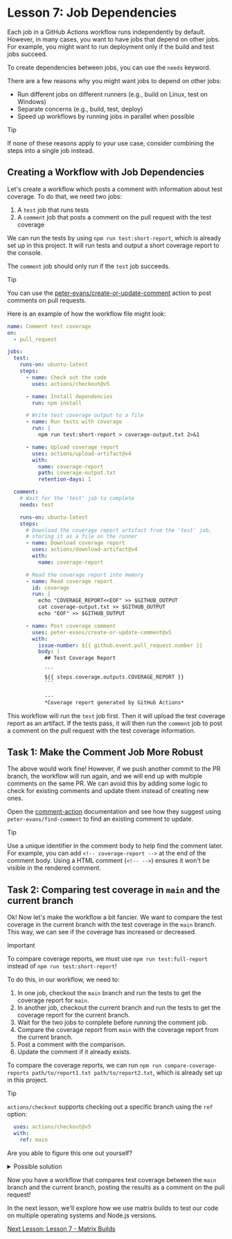 # Lesson 7: Job Dependencies

Each job in a GitHub Actions workflow runs independently by default.
However, in many cases, you want to have jobs that depend on other jobs.
For example, you might want to run deployment only if the build and test jobs succeed.

To create dependencies between jobs, you can use the `needs` keyword.

There are a few reasons why you might want jobs to depend on other jobs:

- Run different jobs on different runners (e.g., build on Linux, test on Windows)
- Separate concerns (e.g., build, test, deploy)
- Speed up workflows by running jobs in parallel when possible

> [!TIP]
> If none of these reasons apply to your use case, consider combining the steps into a single job instead.

## Creating a Workflow with Job Dependencies

Let's create a workflow which posts a comment with information about test coverage.
To do that, we need two jobs:

1. A `test` job that runs tests
2. A `comment` job that posts a comment on the pull request with the test coverage

We can run the tests by using `npm run test:short-report`, which is already set up in this project.
It will run tests and output a short coverage report to the console.

The `comment` job should only run if the `test` job succeeds.

> [!TIP]
> You can use the [peter-evans/create-or-update-comment](https://github.com/marketplace/actions/create-or-update-comment) action to post comments on pull requests.

Here is an example of how the workflow file might look:

```yaml
name: Comment test coverage
on: 
  - pull_request

jobs:
  test:
    runs-on: ubuntu-latest
    steps:
      - name: Check out the code
        uses: actions/checkout@v5

      - name: Install dependencies
        run: npm install

      # Write test coverage output to a file
      - name: Run tests with coverage
        run: |
          npm run test:short-report > coverage-output.txt 2>&1

      - name: Upload coverage report
        uses: actions/upload-artifact@v4
        with:
          name: coverage-report
          path: coverage-output.txt
          retention-days: 1

  comment:
    # Wait for the 'test' job to complete
    needs: test

    runs-on: ubuntu-latest
    steps:
      # Download the coverage report artifact from the 'test' job,
      # storing it as a file on the runner
      - name: Download coverage report
        uses: actions/download-artifact@v4
        with:
          name: coverage-report

      # Read the coverage report into memory
      - name: Read coverage report
        id: coverage
        run: |
          echo "COVERAGE_REPORT<<EOF" >> $GITHUB_OUTPUT
          cat coverage-output.txt >> $GITHUB_OUTPUT
          echo "EOF" >> $GITHUB_OUTPUT

      - name: Post coverage comment
        uses: peter-evans/create-or-update-comment@v5
        with:
          issue-number: ${{ github.event.pull_request.number }}
          body: |
            ## Test Coverage Report

            ```
            ${{ steps.coverage.outputs.COVERAGE_REPORT }}
            ```

            ---
            *Coverage report generated by GitHub Actions*
```

This workflow will run the `test` job first.
Then it will upload the test coverage report as an artifact.
If the tests pass, it will then run the `comment` job to post a comment on the pull request with the test coverage information.

## Task 1: Make the Comment Job More Robust

The above would work fine!
However, if we push another commit to the PR branch, the workflow will run again, and we will end up with multiple comments on the same PR.
We can avoid this by adding some logic to check for existing comments and update them instead of creating new ones.

Open the [comment-action](https://github.com/marketplace/actions/create-or-update-comment) documentation and see how they suggest using `peter-evans/find-comment` to find an existing comment to update.

> [!TIP]
> Use a unique identifier in the comment body to help find the comment later.
> For example, you can add `<!-- coverage-report -->` at the end of the comment body.
> Using a HTML comment (`<!-- -->`) ensures it won't be visible in the rendered comment.

## Task 2: Comparing test coverage in `main` and the current branch

Ok!
Now let's make the workflow a bit fancier.
We want to compare the test coverage in the current branch with the test coverage in the `main` branch.
This way, we can see if the coverage has increased or decreased.

> [!IMPORTANT]
> To compare coverage reports, we must use `npm run test:full-report` instead of `npm run test:short-report`!

To do this, in our workflow, we need to:

1. In one job, checkout the `main` branch and run the tests to get the coverage report for `main`.
2. In another job, checkout the current branch and run the tests to get the coverage report for the current branch.
3. Wait for the two jobs to complete before running the comment job.
4. Compare the coverage report from `main` with the coverage report from the current branch.
5. Post a comment with the comparison.
6. Update the comment if it already exists.

To compare the coverage reports, we can run `npm run compare-coverage-reports path/to/report1.txt path/to/report2.txt`, which is already set up in this project.

> [!TIP]
> `actions/checkout` supports checking out a specific branch using the `ref` option:
>
> ```yaml
>   uses: actions/checkout@v5
>   with:
>     ref: main
> ```

Are you able to figure this one out yourself?

<details>
  <summary>Possible solution</summary>

  ```yaml
  name: Comment test coverage comparison
  on: 
    - pull_request

  jobs:
    test-main:
      runs-on: ubuntu-latest
      steps:
        - name: Check out the main branch
          uses: actions/checkout@v5
          with:
            ref: main

        - name: Install dependencies
          run: npm install

        - name: Run tests with full coverage on main
          run: |
            npm run test:full-report > coverage-main.txt 2>&1

        - name: Upload main coverage report
          uses: actions/upload-artifact@v4
          with:
            name: coverage-main

    test-current:
      runs-on: ubuntu-latest
      steps:
        - name: Check out the current branch
          uses: actions/checkout@v5

        - name: Install dependencies
          run: npm install

        - name: Run tests with full coverage on current branch
          run: |
            npm run test:full-report > coverage-current.txt 2>&1

        - name: Upload current coverage report
          uses: actions/upload-artifact@v4
          with:
            name: coverage-current

    comment:
      needs:
        - test-main
        - test-current
      runs-on: ubuntu-latest
      steps:
        - name: Download main coverage report
          uses: actions/download-artifact@v4
          with:
            name: coverage-main

        - name: Download current coverage report
          uses: actions/download-artifact@v4
          with:
            name: coverage-current

        - name: Compare coverage reports
          id: compare
          run: |
            npm run compare-coverage-reports coverage-main/coverage-main.txt coverage-current/coverage-current.txt > coverage-comparison.txt 2>&1
            echo "COMPARISON<<EOF" >> $GITHUB_OUTPUT
            cat coverage-comparison.txt >> $GITHUB_OUTPUT
            echo "EOF" >> $GITHUB_OUTPUT

        - name: Find existing coverage comparison comment
          id: find-comment
          uses: peter-evans/find-comment@v4
          with:
            issue-number: ${{ github.event.pull_request.number }}
            body-includes: '<!-- coverage-comparison -->'

        - name: Post or update coverage comparison comment
          uses: peter-evans/create-or-update-comment@v5
          with:
            comment-id: ${{ steps.find-comment.outputs.comment-id }}
            issue-number: ${{ github.event.pull_request.number }}
            body: |
              ## Test Coverage Comparison
              
              ```
              ${{ steps.compare.outputs.COMPARISON }}
              ```

              <!-- coverage-comparison -->
  ```

</details>

Now you have a workflow that compares test coverage between the `main` branch and the current branch, posting the results as a comment on the pull request!

In the next lesson, we'll explore how we use matrix builds to test our code on multiple operating systems and Node.js versions.

[Next Lesson: Lesson 7 - Matrix Builds](008-matrix-builds.md)